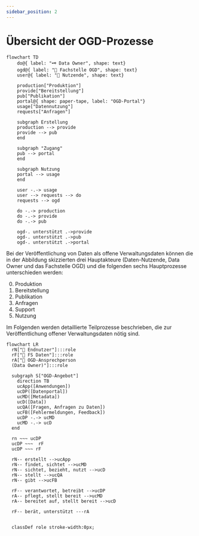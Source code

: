 ```yaml
---
sidebar_position: 2
---
```


# Übersicht der OGD-Prozesse

```mermaid
flowchart TD
    do@{ label: "🗝️ Data Owner", shape: text}
    ogd@{ label: "🎯 Fachstelle OGD", shape: text}
    user@{ label: "🔧 Nutzende", shape: text}

    production["Produktion"]
    provide["Bereitstellung"]
    pub["Publikation"]
    portal@{ shape: paper-tape, label: "OGD-Portal"}
    usage["Datennutzung"]
    requests["Anfragen"]

    subgraph Erstellung
    production --> provide
    provide --> pub
    end

    subgraph "Zugang"
    pub --> portal
    end

    subgraph Nutzung
    portal --> usage
    end

    user -.-> usage
    user --> requests --> do
    requests --> ogd

    do -.-> production
    do -.-> provide
    do -.-> pub

    ogd-. unterstützt .->provide
    ogd-. unterstützt .->pub
    ogd-. unterstützt .->portal
```

Bei der Veröffentlichung von Daten als offene Verwaltungsdaten können die in 
der Abbildung skizzierten drei Hauptakteure (Daten-Nutzende, Data Owner und das 
Fachstelle OGD) und die folgenden sechs Hauptprozesse unterschieden 
werden:

0. Produktion
0. Bereitstellung
0. Publikation
0. Anfragen
0. Support
0. Nutzung


Im Folgenden werden detaillierte Teilprozesse beschrieben, die zur Veröffentlichung offener Verwaltungsdaten nötig sind.

```mermaid
flowchart LR
  rN["👤 Endnutzer"]:::role
  rF["👤 FS Daten"]:::role
  rA["👤 OGD-Ansprechperson
  (Data Owner)"]:::role

  subgraph S["OGD-Angebot"]
    direction TB
    ucApp([Anwendungen])
    ucDP([Datenportal])
    ucMD([Metadata])
    ucD([Data])
    ucQA([Fragen, Anfragen zu Daten])
    ucFB([Fehlermeldungen, Feedback])
    ucDP -.-> ucMD
    ucMD -.-> ucD
  end
  
  rn ~~~ ucDP
  ucDP ~~~  rF
  ucDP ~~~ rF

  rN-- erstellt -->ucApp
  rN-- findet, sichtet -->ucMD
  rN-- sichtet, bezieht, nutzt -->ucD
  rN-- stellt -->ucQA
  rN-- gibt -->ucFB

  rF-- verantwortet, betreibt -->ucDP
  rA-- pflegt, stellt bereit -->ucMD
  rA-- bereitet auf, stellt bereit -->ucD

  rF-- berät, unterstützt ---rA

  
  classDef role stroke-width:0px;
```
